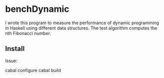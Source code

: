benchDynamic
============
I wrote this program to measure the performance of dynamic programming in
Haskell using different data structures. The test algorithm computes the
nth Fibonacci number.

Install
-------
Issue:

  cabal configure
  cabal build
